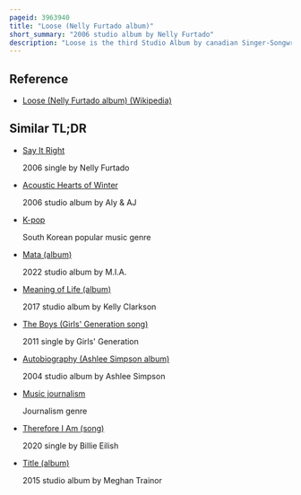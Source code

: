 ```yaml
---
pageid: 3963940
title: "Loose (Nelly Furtado album)"
short_summary: "2006 studio album by Nelly Furtado"
description: "Loose is the third Studio Album by canadian Singer-Songwriter Nelly Furtado, released on 7 June 2006, by Geffen and Mosley Music Group. Following the Release of Furtado's second Album, Folklore, through Dreamworks Records, it was announced that Universal Music Group would acquire Dreamworks Records, the Latter was folded into the Interscope Geffen A & M Umbrella Label where Furtado would release any new Music. Recording Sessions for loose took Place from 2005 to 2006. Timbaland and his Protégé Danja produced the Bulk of the Album, primarily a Pop Album which incorporates Influences of Dance, R & B, Hip Hop, latin Pop, Synth-Pop, Reggaeton, new Wave, Funk, and Middle Eastern Music. Lyrically it explores the Theme of female Sexuality and has been described as introspective."
---
```


## Reference

- [Loose (Nelly Furtado album) (Wikipedia)](https://en.wikipedia.org/?curid=3963940)

## Similar TL;DR

- [Say It Right](/tldr/en/say-it-right)

  2006 single by Nelly Furtado

- [Acoustic Hearts of Winter](/tldr/en/acoustic-hearts-of-winter)

  2006 studio album by Aly & AJ

- [K-pop](/tldr/en/k-pop)

  South Korean popular music genre

- [Mata (album)](/tldr/en/mata-album)

  2022 studio album by M.I.A.

- [Meaning of Life (album)](/tldr/en/meaning-of-life-album)

  2017 studio album by Kelly Clarkson

- [The Boys (Girls' Generation song)](/tldr/en/the-boys-girls-generation-song)

  2011 single by Girls' Generation

- [Autobiography (Ashlee Simpson album)](/tldr/en/autobiography-ashlee-simpson-album)

  2004 studio album by Ashlee Simpson

- [Music journalism](/tldr/en/music-journalism)

  Journalism genre

- [Therefore I Am (song)](/tldr/en/therefore-i-am-song)

  2020 single by Billie Eilish

- [Title (album)](/tldr/en/title-album)

  2015 studio album by Meghan Trainor
